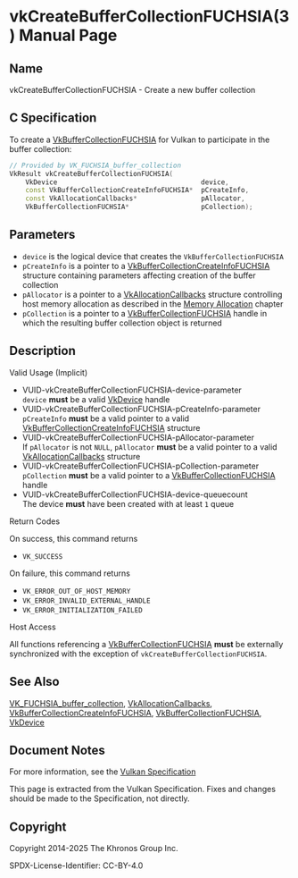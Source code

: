 # vkCreateBufferCollectionFUCHSIA(3) Manual Page

## Name

vkCreateBufferCollectionFUCHSIA - Create a new buffer collection



## [](#_c_specification)C Specification

To create a [VkBufferCollectionFUCHSIA](https://registry.khronos.org/vulkan/specs/latest/man/html/VkBufferCollectionFUCHSIA.html) for Vulkan to participate in the buffer collection:

```c++
// Provided by VK_FUCHSIA_buffer_collection
VkResult vkCreateBufferCollectionFUCHSIA(
    VkDevice                                    device,
    const VkBufferCollectionCreateInfoFUCHSIA*  pCreateInfo,
    const VkAllocationCallbacks*                pAllocator,
    VkBufferCollectionFUCHSIA*                  pCollection);
```

## [](#_parameters)Parameters

- `device` is the logical device that creates the `VkBufferCollectionFUCHSIA`
- `pCreateInfo` is a pointer to a [VkBufferCollectionCreateInfoFUCHSIA](https://registry.khronos.org/vulkan/specs/latest/man/html/VkBufferCollectionCreateInfoFUCHSIA.html) structure containing parameters affecting creation of the buffer collection
- `pAllocator` is a pointer to a [VkAllocationCallbacks](https://registry.khronos.org/vulkan/specs/latest/man/html/VkAllocationCallbacks.html) structure controlling host memory allocation as described in the [Memory Allocation](https://registry.khronos.org/vulkan/specs/latest/html/vkspec.html#memory-allocation) chapter
- `pCollection` is a pointer to a [VkBufferCollectionFUCHSIA](https://registry.khronos.org/vulkan/specs/latest/man/html/VkBufferCollectionFUCHSIA.html) handle in which the resulting buffer collection object is returned

## [](#_description)Description

Valid Usage (Implicit)

- [](#VUID-vkCreateBufferCollectionFUCHSIA-device-parameter)VUID-vkCreateBufferCollectionFUCHSIA-device-parameter  
  `device` **must** be a valid [VkDevice](https://registry.khronos.org/vulkan/specs/latest/man/html/VkDevice.html) handle
- [](#VUID-vkCreateBufferCollectionFUCHSIA-pCreateInfo-parameter)VUID-vkCreateBufferCollectionFUCHSIA-pCreateInfo-parameter  
  `pCreateInfo` **must** be a valid pointer to a valid [VkBufferCollectionCreateInfoFUCHSIA](https://registry.khronos.org/vulkan/specs/latest/man/html/VkBufferCollectionCreateInfoFUCHSIA.html) structure
- [](#VUID-vkCreateBufferCollectionFUCHSIA-pAllocator-parameter)VUID-vkCreateBufferCollectionFUCHSIA-pAllocator-parameter  
  If `pAllocator` is not `NULL`, `pAllocator` **must** be a valid pointer to a valid [VkAllocationCallbacks](https://registry.khronos.org/vulkan/specs/latest/man/html/VkAllocationCallbacks.html) structure
- [](#VUID-vkCreateBufferCollectionFUCHSIA-pCollection-parameter)VUID-vkCreateBufferCollectionFUCHSIA-pCollection-parameter  
  `pCollection` **must** be a valid pointer to a [VkBufferCollectionFUCHSIA](https://registry.khronos.org/vulkan/specs/latest/man/html/VkBufferCollectionFUCHSIA.html) handle
- [](#VUID-vkCreateBufferCollectionFUCHSIA-device-queuecount)VUID-vkCreateBufferCollectionFUCHSIA-device-queuecount  
  The device **must** have been created with at least `1` queue

Return Codes

On success, this command returns

- `VK_SUCCESS`

On failure, this command returns

- `VK_ERROR_OUT_OF_HOST_MEMORY`
- `VK_ERROR_INVALID_EXTERNAL_HANDLE`
- `VK_ERROR_INITIALIZATION_FAILED`

Host Access

All functions referencing a [VkBufferCollectionFUCHSIA](https://registry.khronos.org/vulkan/specs/latest/man/html/VkBufferCollectionFUCHSIA.html) **must** be externally synchronized with the exception of `vkCreateBufferCollectionFUCHSIA`.

## [](#_see_also)See Also

[VK\_FUCHSIA\_buffer\_collection](https://registry.khronos.org/vulkan/specs/latest/man/html/VK_FUCHSIA_buffer_collection.html), [VkAllocationCallbacks](https://registry.khronos.org/vulkan/specs/latest/man/html/VkAllocationCallbacks.html), [VkBufferCollectionCreateInfoFUCHSIA](https://registry.khronos.org/vulkan/specs/latest/man/html/VkBufferCollectionCreateInfoFUCHSIA.html), [VkBufferCollectionFUCHSIA](https://registry.khronos.org/vulkan/specs/latest/man/html/VkBufferCollectionFUCHSIA.html), [VkDevice](https://registry.khronos.org/vulkan/specs/latest/man/html/VkDevice.html)

## [](#_document_notes)Document Notes

For more information, see the [Vulkan Specification](https://registry.khronos.org/vulkan/specs/latest/html/vkspec.html#vkCreateBufferCollectionFUCHSIA)

This page is extracted from the Vulkan Specification. Fixes and changes should be made to the Specification, not directly.

## [](#_copyright)Copyright

Copyright 2014-2025 The Khronos Group Inc.

SPDX-License-Identifier: CC-BY-4.0
